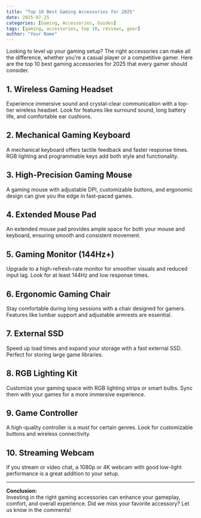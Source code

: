 ```yaml
---
title: "Top 10 Best Gaming Accessories for 2025"
date: 2025-07-25
categories: [Gaming, Accessories, Guides]
tags: [gaming, accessories, top 10, reviews, gear]
author: "Your Name"
---
```


Looking to level up your gaming setup? The right accessories can make all the difference, whether you're a casual player or a competitive gamer. Here are the top 10 best gaming accessories for 2025 that every gamer should consider.

## 1. Wireless Gaming Headset

Experience immersive sound and crystal-clear communication with a top-tier wireless headset. Look for features like surround sound, long battery life, and comfortable ear cushions.

## 2. Mechanical Gaming Keyboard

A mechanical keyboard offers tactile feedback and faster response times. RGB lighting and programmable keys add both style and functionality.

## 3. High-Precision Gaming Mouse

A gaming mouse with adjustable DPI, customizable buttons, and ergonomic design can give you the edge in fast-paced games.

## 4. Extended Mouse Pad

An extended mouse pad provides ample space for both your mouse and keyboard, ensuring smooth and consistent movement.

## 5. Gaming Monitor (144Hz+)

Upgrade to a high-refresh-rate monitor for smoother visuals and reduced input lag. Look for at least 144Hz and low response times.

## 6. Ergonomic Gaming Chair

Stay comfortable during long sessions with a chair designed for gamers. Features like lumbar support and adjustable armrests are essential.

## 7. External SSD

Speed up load times and expand your storage with a fast external SSD. Perfect for storing large game libraries.

## 8. RGB Lighting Kit

Customize your gaming space with RGB lighting strips or smart bulbs. Sync them with your games for a more immersive experience.

## 9. Game Controller

A high-quality controller is a must for certain genres. Look for customizable buttons and wireless connectivity.

## 10. Streaming Webcam

If you stream or video chat, a 1080p or 4K webcam with good low-light performance is a great addition to your setup.

---

**Conclusion:**  
Investing in the right gaming accessories can enhance your gameplay, comfort, and overall experience. Did we miss your favorite accessory? Let us know in the comments!
